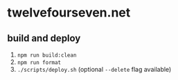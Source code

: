 # twelvefourseven.net

## build and deploy
1. `npm run build:clean`
2. `npm run format`
3. `./scripts/deploy.sh` (optional `--delete` flag available)
